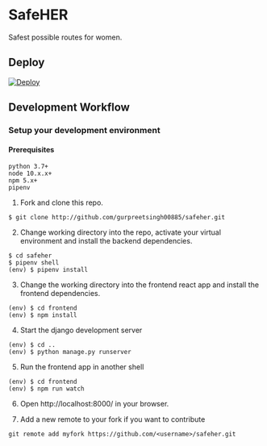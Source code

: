 # SafeHER

Safest possible routes for women.

## Deploy
[![Deploy](https://www.herokucdn.com/deploy/button.svg)](https://heroku.com/deploy)

## Development Workflow

### Setup your development environment

#### Prerequisites

```
python 3.7+
node 10.x.x+
npm 5.x+
pipenv
```

1. Fork and clone this repo.

```
$ git clone http://github.com/gurpreetsingh00885/safeher.git
```

2. Change working directory into the repo, activate your virtual environment and install the backend dependencies.

```
$ cd safeher
$ pipenv shell
(env) $ pipenv install
```

3. Change the working directory into the frontend react app and install the frontend dependencies.

```
(env) $ cd frontend
(env) $ npm install
```

4. Start the django development server

```
(env) $ cd ..
(env) $ python manage.py runserver
```

5. Run the frontend app in another shell

```
(env) $ cd frontend
(env) $ npm run watch
```

6. Open http://localhost:8000/ in your browser.

7. Add a new remote to your fork if you want to contribute

```
git remote add myfork https://github.com/<username>/safeher.git
```
